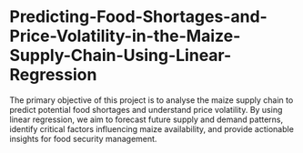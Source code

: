 # Predicting-Food-Shortages-and-Price-Volatility-in-the-Maize-Supply-Chain-Using-Linear-Regression
The primary objective of this project is to analyse the maize supply chain to predict potential food shortages and understand price volatility. By using linear regression, we aim to forecast future supply and demand patterns, identify critical factors influencing maize availability, and provide actionable insights for food security management.
